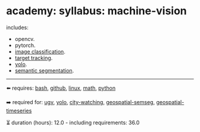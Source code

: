 # academy: syllabus: machine-vision

includes:
- opencv.
- pytorch.
- [image classification](https://github.com/kamangir/bluer-algo/blob/main/bluer_algo/docs/image_classifier).
- [target tracking](https://github.com/kamangir/bluer-algo/blob/main/bluer_algo/docs/tracker).
- [yolo](https://github.com/kamangir/bluer-algo/blob/main/bluer_algo/docs/yolo).
- [semantic segmentation](https://github.com/kamangir/roofai).

---

⬅️ requires: [bash](./bash.md), [github](./github.md), [linux](./linux.md), [math](./math.md), [python](./python.md)

➡️ required for: [ugv](./ugv.md), [yolo](./yolo.md), [city-watching](./city-watching.md), [geospatial-semseg](./geospatial-semseg.md), [geospatial-timeseries](./geospatial-timeseries.md)

⏳ duration (hours): 12.0 - including requirements: 36.0

